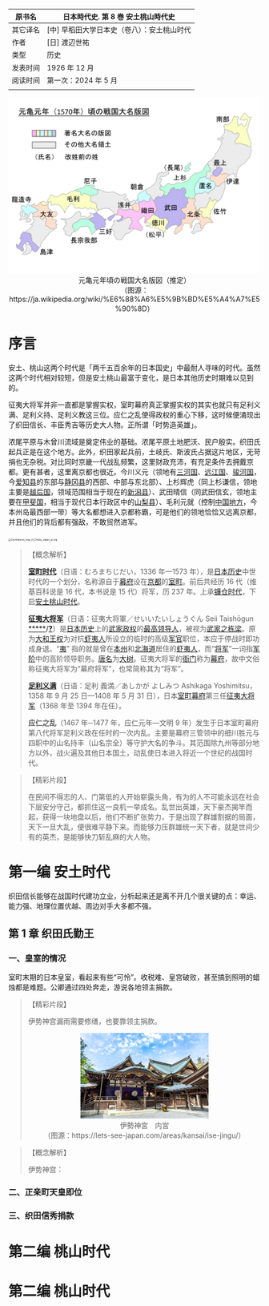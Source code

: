 | 原书名   | 日本時代史. 第 8 巻 安土桃山時代史          |
| -------- | ------------------------------------------- |
| 其它译名 | [中] 早稻田大学日本史（卷八）：安土桃山时代 |
| 作者     | [日] 渡辺世祐                               |
| 类型     | 历史                                        |
| 发表时间 | 1926 年 12 月                               |
| 阅读时间 | 第一次：2024 年 5 月                        |
|          |                                             |









<p align="center"><img src="./assets/Map_Japan_Genki1.png" alt="Map_Japan_Genki1" style="zoom: 50%;" /><br>元亀元年頃の戦国大名版図（推定）<br>（图源：https://ja.wikipedia.org/wiki/%E6%88%A6%E5%9B%BD%E5%A4%A7%E5%90%8D）</p>









# 序言



安土、桃山这两个时代是「两千五百余年的日本国史」中最耐人寻味的时代。虽然这两个时代相对较短，但是安土桃山最富于变化，是日本其他历史时期难以见到的。

征夷大将军并非一直都是掌握实权，室町幕府真正掌握实权的其实也就只有足利义满、足利义持、足利义教这三位。应仁之乱使得政权的重心下移，这时候便涌现出了织田信长、丰臣秀吉等历史大人物。正所谓「时势造英雄」。

浓尾平原与木曾川流域是奠定伟业的基础。浓尾平原土地肥沃、民户殷实。织田氏起兵正是在这个地方。此外，织田家起兵前，土岐氏、斯波氏占据这片地区，无苛捐也无杂税。对比同时京畿一代战乱频繁，这里财政充沛，有充足条件去拥戴京都。更有甚者，这里离京都也很近。今川义元（领地有[三河国](https://zh.wikipedia.org/wiki/三河國)、[远江国](https://zh.wikipedia.org/wiki/遠江國)、[骏河国](https://zh.wikipedia.org/wiki/駿河國)，今[爱知县](https://zh.wikipedia.org/wiki/愛知縣)的东部与[静冈县](https://zh.wikipedia.org/wiki/静冈县)的西部、中部与东北部）、上杉辉虎（同上杉谦信，领地主要是[越后国](https://zh.wikipedia.org/wiki/%E8%B6%8A%E5%BE%8C%E5%9C%8B)，领域范围相当于现在的[新潟县](https://zh.wikipedia.org/wiki/新潟縣)）、武田晴信（同武田信玄，领地主要在[甲斐国](https://zh.wikipedia.org/wiki/甲斐國)，相当于现代日本行政区中的[山梨县](https://zh.wikipedia.org/wiki/山梨縣)）、毛利元就（控制[中国地方](https://zh.wikipedia.org/wiki/%E4%B8%AD%E5%9C%8B%E5%9C%B0%E6%96%B9)，今本州岛最西部一带）等大名都想进入京都称霸，可是他们的领地恰恰又远离京都，并且他们的背后都有强敌，不敢贸然进军。

<img src="./assets/Geofeatures_map_of_Chubu_Japan_ja.svg.png" alt="Geofeatures_map_of_Chubu_Japan_ja.svg" style="zoom: 33%;" />



> 【概念解析】
>
> **[室町时代](https://zh.wikipedia.org/wiki/%E5%AE%A4%E7%94%BA%E6%97%B6%E4%BB%A3)**（日语：むろまちじだい，1336 年—1573 年），是[日本历史](https://zh.wikipedia.org/wiki/日本史)中世时代的一个划分，名称源自于[幕府](https://zh.wikipedia.org/wiki/幕府_(日本))设在[京都](https://zh.wikipedia.org/wiki/京都)的[室町](https://zh.wikipedia.org/wiki/室町)。前后共经历 16 代（维基百科说是 16 代，本书说是 15 代）将军，历 237 年。上承[镰仓时代](https://zh.wikipedia.org/wiki/鎌倉時代)，下启[安土桃山时代](https://zh.wikipedia.org/wiki/安土桃山时代)。
>
> **[征夷大将军](https://zh.wikipedia.org/wiki/%E5%BE%81%E5%A4%B7%E5%A4%A7%E5%B0%87%E8%BB%8D)**（日语：征夷大将軍／せいいたいしょうぐん Seii Taishōgun [*****](https://ja.wikipedia.org/wiki/征夷大将軍)**/**[**?**](https://zh.wikipedia.org/wiki/Help:日語)）是[日本历史](https://zh.wikipedia.org/wiki/日本历史)上的[武家政权](https://zh.wikipedia.org/wiki/武家政權)的[最高领导人](https://zh.wikipedia.org/wiki/最高領導人)，被视为[武家之栋梁](https://zh.wikipedia.org/w/index.php?title=武家之棟梁&action=edit&redlink=1)。原为[大和王权](https://zh.wikipedia.org/wiki/大和王權)为对抗[虾夷人](https://zh.wikipedia.org/wiki/蝦夷人)所设立的临时的高级[军官](https://zh.wikipedia.org/wiki/軍官)职位，本应于停战时即功成身退。“[夷](https://zh.wikipedia.org/wiki/夷)” 指的就是曾在[本州](https://zh.wikipedia.org/wiki/本州)和[北海道](https://zh.wikipedia.org/wiki/北海道)居住的[虾夷人](https://zh.wikipedia.org/wiki/蝦夷人)，而“[将军](https://zh.wikipedia.org/wiki/将军_(军衔))”一词指[军阶](https://zh.wikipedia.org/wiki/軍階)中的高阶领导职务。[唐名](https://zh.wikipedia.org/wiki/唐名_(日本稱號))为[大树](https://zh.wikipedia.org/wiki/冯异)。征夷大将军的[衙门](https://zh.wikipedia.org/wiki/衙門)称为[幕府](https://zh.wikipedia.org/wiki/幕府_(日本))，故中文俗称征夷大将军为“幕府将军”，也常简称其为“将军”。
>
> **[足利义满](https://zh.wikipedia.org/zh-hans/%E8%B6%B3%E5%88%A9%E7%BE%A9%E6%BB%BF)**（日语：足利 義満／あしかが よしみつ Ashikaga Yoshimitsu，1358 年 9 月 25 日—1408 年 5 月 31 日），日本[室町幕府](https://zh.wikipedia.org/wiki/室町幕府)第三任[征夷大将军](https://zh.wikipedia.org/wiki/征夷大將軍)（1368 年至 1394 年在任）。
>
> **应仁之乱**（1467 年─1477 年，应仁元年—文明 9 年）发生于日本室町幕府第八代将军足利义政在任时的一次内乱。主要是幕府三管领中的细川胜元与四职中的山名持丰（山名宗全）等守护大名的争斗。其范围除九州等部分地方以外，战火遍及其他日本国土，动乱使日本进入将近一个世纪的战国时代。
>
> 

> 【精彩片段】
>
> 在民间不得志的人、门第低的人开始崭露头角，有为的人不可能永远在社会下层安分守己，都抓住这一良机一举成名。乱世出英雄，天下豪杰揭竿而起，获得一块地盘以后，他们不断扩张势力，于是出现了群雄割据的局面，天下一旦大乱，便很难平静下来。而能够力压群雄统一天下者，就是世间少有的英杰，是能够快刀斩乱麻的大人物。





# 第一编   安土时代



织田信长能够在战国时代建功立业，分析起来还是离不开几个很关键的点：幸运、能力强、地理位置优越、周边对手大多都不强。



## 第 1 章   织田氏勤王



### 一、皇室的情况

室町末期的日本皇室，看起来有些“可怜”。收税难、皇宫破败，甚至搞到照明的蜡烛都是难题。公卿通过四处奔走，游说各地领主捐款。

> 【精彩片段】
>
> 伊势神宫漏雨需要修缮，也要靠领主捐款。
>
> <p align="center"><img src="./assets/%E3%82%B5%E3%83%A0%E3%83%8D_%E5%BA%83%E5%B3%B6%E7%9C%8C_%E4%BC%8A%E5%8B%A2%E7%A5%9E%E5%AE%AE_%E5%86%85%E5%AE%AE_pixta_54953832_L-scaled.jpg" alt="サムネ_広島県_伊勢神宮_内宮_pixta_54953832_L-scaled" style="zoom: 25%;" /><br>伊勢神宮　内宮<br>（图源：https://lets-see-japan.com/areas/kansai/ise-jingu/）</p>

> 【概念解析】
>
> 伊势神宫：

### 二、正亲町天皇即位





### 三、织田信秀捐款







# 第二编   桃山时代

































# 第二编   桃山时代

